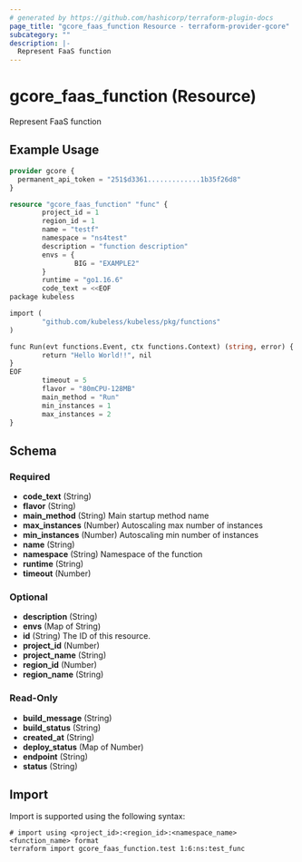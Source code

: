 ```yaml
---
# generated by https://github.com/hashicorp/terraform-plugin-docs
page_title: "gcore_faas_function Resource - terraform-provider-gcore"
subcategory: ""
description: |-
  Represent FaaS function
---
```


# gcore_faas_function (Resource)

Represent FaaS function

## Example Usage

```terraform
provider gcore {
  permanent_api_token = "251$d3361.............1b35f26d8"
}

resource "gcore_faas_function" "func" {
        project_id = 1
        region_id = 1
        name = "testf"
        namespace = "ns4test"
        description = "function description"
        envs = {
                BIG = "EXAMPLE2"
        }
        runtime = "go1.16.6"
        code_text = <<EOF
package kubeless

import (
        "github.com/kubeless/kubeless/pkg/functions"
)

func Run(evt functions.Event, ctx functions.Context) (string, error) {
        return "Hello World!!", nil
}
EOF
        timeout = 5
        flavor = "80mCPU-128MB"
        main_method = "Run"
        min_instances = 1
        max_instances = 2
}
```

<!-- schema generated by tfplugindocs -->
## Schema

### Required

- **code_text** (String)
- **flavor** (String)
- **main_method** (String) Main startup method name
- **max_instances** (Number) Autoscaling max number of instances
- **min_instances** (Number) Autoscaling min number of instances
- **name** (String)
- **namespace** (String) Namespace of the function
- **runtime** (String)
- **timeout** (Number)

### Optional

- **description** (String)
- **envs** (Map of String)
- **id** (String) The ID of this resource.
- **project_id** (Number)
- **project_name** (String)
- **region_id** (Number)
- **region_name** (String)

### Read-Only

- **build_message** (String)
- **build_status** (String)
- **created_at** (String)
- **deploy_status** (Map of Number)
- **endpoint** (String)
- **status** (String)

## Import

Import is supported using the following syntax:

```shell
# import using <project_id>:<region_id>:<namespace_name><function_name> format
terraform import gcore_faas_function.test 1:6:ns:test_func
```
